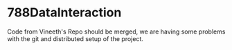 788DataInteraction
==================

Code from Vineeth's Repo should be merged, we are having some problems with the git and distributed setup of the project.
